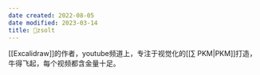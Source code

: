 ```yaml
---
date created: 2022-08-05
date modified: 2023-03-14
title: 🧑zsolt
---
```


[[Excalidraw]]的作者，youtube频道上，专注于视觉化的[[∑ PKM|PKM]]打造，牛得飞起，每个视频都含金量十足。
